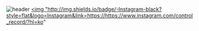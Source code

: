 ![header](https://capsule-render.vercel.app/api?type=waving&color=0:f5af19,100:f12711&height=300&section=header&text=Hi%20there%20👋&fontColor=ffffff&animation=twinkling&fontSize=120)
<a href="www.instagram.com/control_record/?hl=ko"/><img 
"http://img.shields.io/badge/-Instagram-black?style=flat&logo=Instagram&link=https://https://www.instagram.com/control_record/?hl=ko"
